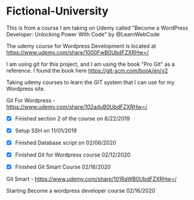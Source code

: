 # Fictional-University
This is from a course I am taking on Udemy called "Become a WordPress Developer: Unlocking Power With Code" by @LearnWebCode

The udemy course for Wordpress Development is located at https://www.udemy.com/share/1000FwB0UbdFZXRHw=/

I am using git for this project, and I am using the book "Pro Git" as a reference. I found the book here https://git-scm.com/book/en/v2

Taking udemy courses to learn the GIT system that I can use for my Wordpress site.

Git For Wordpress - https://www.udemy.com/share/102aduB0UbdFZXRHw=/

- [x] Finished section 2 of the course on 8/22/2019

- [x] Setup SSH on 11/01/2019

- [x] Finished Database script on 02/06/2020

- [x] Finished Git for Wordpress course  02/12/2020

- [x] Finished Git Smart Course 02/16/2020

Git Smart - https://www.udemy.com/share/101RaWB0UbdFZXRHw=/

Starting Become a wordpress developer course 02/16/2020
